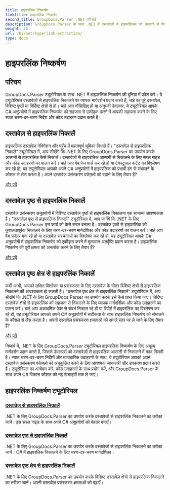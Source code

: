 ```yaml
---
title: हाइपरलिंक निष्कर्षण
linktitle: हाइपरलिंक निष्कर्षण
second_title: GroupDocs.Parser .NET एपीआई
description: GroupDocs.Parser के साथ .NET में दस्तावेज़ों से हाइपरलिंक्स को आसानी से निकालें। हाइपरलिंक निष्कर्षण के लिए चरण-दर-चरण मार्गदर्शिकाओं के साथ अपने C# अनुप्रयोगों को बेहतर बनाएँ।
weight: 25
url: /hi/net/hyperlink-extraction/
type: docs
---
```

# हाइपरलिंक निष्कर्षण

## परिचय

GroupDocs.Parser ट्यूटोरियल के साथ .NET में हाइपरलिंक निष्कर्षण की दुनिया में प्रवेश करें। ये ट्यूटोरियल दस्तावेज़ों से हाइपरलिंक निकालने पर व्यापक मार्गदर्शन प्रदान करते हैं, चाहे वह पूरे दस्तावेज़, विशिष्ट पृष्ठों या निर्दिष्ट क्षेत्रों से हो। चाहे आप नौसिखिए हों या अनुभवी डेवलपर, ये ट्यूटोरियल आपके C# अनुप्रयोगों में हाइपरलिंक निष्कर्षण को सहजता से एकीकृत करने में आपकी सहायता करने के लिए स्पष्ट चरण-दर-चरण निर्देश और कोड उदाहरण प्रदान करते हैं।

## दस्तावेज़ से हाइपरलिंक निकालें

हाइपरलिंक दस्तावेज़ नेविगेशन और पहुँच में महत्वपूर्ण भूमिका निभाते हैं। "दस्तावेज़ से हाइपरलिंक निकालें" ट्यूटोरियल में, आप सीखेंगे कि .NET के लिए GroupDocs.Parser का उपयोग करके आसानी से हाइपरलिंक कैसे निकालें। दस्तावेज़ों से हाइपरलिंक आसानी से निकालने के लिए सरल गाइड और कोड उदाहरणों का पालन करें। चाहे आप वेब पेज पार्स कर रहे हों या टेक्स्टुअल कंटेंट का विश्लेषण कर रहे हों, यह ट्यूटोरियल आपको अपने C# अनुप्रयोगों में हाइपरलिंक को प्रभावी ढंग से संभालने के कौशल से लैस करता है। अपने दस्तावेज़ प्रसंस्करण वर्कफ़्लो को बढ़ाने के लिए तैयार हैं?

[और पढ़ें](./extract-hyperlinks-from-document/)

## दस्तावेज़ पृष्ठ से हाइपरलिंक निकालें

दस्तावेज़ प्रसंस्करण अनुप्रयोगों में विशिष्ट दस्तावेज़ पृष्ठों से हाइपरलिंक निकालना एक सामान्य आवश्यकता है। "दस्तावेज़ पृष्ठ से हाइपरलिंक निकालें" ट्यूटोरियल में, आप जानेंगे कि .NET के लिए GroupDocs.Parser इस कार्य को कैसे सरल बनाता है। दस्तावेज़ पृष्ठों से हाइपरलिंक को कुशलतापूर्वक निकालने के लिए चरण-दर-चरण मार्गदर्शिका और कोड उदाहरणों का पालन करें। चाहे आप वेब क्रॉलर बना रहे हों या दस्तावेज़ संरचनाओं का विश्लेषण कर रहे हों, यह ट्यूटोरियल आपके C# अनुप्रयोगों में हाइपरलिंक निष्कर्षण को एकीकृत करने में मूल्यवान अंतर्दृष्टि प्रदान करता है। हाइपरलिंक निष्कर्षण की पूरी क्षमता को अनलॉक करने के लिए तैयार हैं?

[और पढ़ें](./extract-hyperlinks-from-document-page/)

## दस्तावेज़ पृष्ठ क्षेत्र से हाइपरलिंक निकालें

कभी-कभी, आपको लक्षित विश्लेषण या प्रसंस्करण के लिए दस्तावेज़ के भीतर विशिष्ट क्षेत्रों से हाइपरलिंक निकालने की आवश्यकता हो सकती है। "दस्तावेज़ पृष्ठ क्षेत्र से हाइपरलिंक निकालें" ट्यूटोरियल में, आप सीखेंगे कि .NET के लिए GroupDocs.Parser का उपयोग करके इसे कैसे प्राप्त किया जाए। निर्दिष्ट दस्तावेज़ क्षेत्रों से हाइपरलिंक को सहजता से निकालने के लिए व्यापक मार्गदर्शिका और कोड उदाहरणों का पालन करें। चाहे आप अकादमिक पेपर से संदर्भ निकाल रहे हों या रिपोर्ट में हाइपरलिंक का विश्लेषण कर रहे हों, यह ट्यूटोरियल आपको अपने C# अनुप्रयोगों में सटीकता के साथ हाइपरलिंक निष्कर्षण को संभालने के कौशल से लैस करता है। अपनी दस्तावेज़ प्रसंस्करण क्षमताओं को अगले स्तर पर ले जाने के लिए तैयार हैं?

[और पढ़ें](./extract-hyperlinks-from-document-page-area/)

निष्कर्ष में, .NET के लिए GroupDocs.Parser ट्यूटोरियल हाइपरलिंक निष्कर्षण के लिए अमूल्य मार्गदर्शन प्रदान करते हैं, जिससे डेवलपर्स को दस्तावेज़ों से हाइपरलिंक आसानी से निकालने में मदद मिलती है। स्पष्ट चरण-दर-चरण निर्देशों और व्यावहारिक उदाहरणों के साथ, ये ट्यूटोरियल आपको अपने दस्तावेज़ प्रसंस्करण वर्कफ़्लो को अनुकूलित करने के लिए आवश्यक जानकारी और उपकरण प्रदान करते हैं। ट्यूटोरियल का अन्वेषण करें, कोड उदाहरणों के साथ प्रयोग करें, और GroupDocs.Parser के साथ अपने C# विकास कौशल को नई ऊंचाइयों तक ले जाएं।
## हाइपरलिंक निष्कर्षण ट्यूटोरियल
### [दस्तावेज़ से हाइपरलिंक निकालें](./extract-hyperlinks-from-document/)
.NET के लिए GroupDocs.Parser का उपयोग करके दस्तावेज़ों से हाइपरलिंक निकालने का तरीका जानें। इस सरल गाइड के साथ अपने C# अनुप्रयोगों को बेहतर बनाएँ।
### [दस्तावेज़ पृष्ठ से हाइपरलिंक निकालें](./extract-hyperlinks-from-document-page/)
.NET के लिए GroupDocs.Parser का उपयोग करके दस्तावेज़ों से हाइपरलिंक निकालने का तरीका जानें। C# में हाइपरलिंक निकालने के लिए चरण-दर-चरण मार्गदर्शिका।
### [दस्तावेज़ पृष्ठ क्षेत्र से हाइपरलिंक निकालें](./extract-hyperlinks-from-document-page-area/)
.NET के लिए GroupDocs.Parser का उपयोग करके विशिष्ट दस्तावेज़ क्षेत्रों से हाइपरलिंक निकालने का तरीका जानें। अपनी दस्तावेज़ प्रसंस्करण क्षमताओं को बढ़ाएँ।